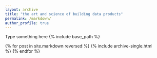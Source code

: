 ```yaml
---
layout: archive
title: "the art and science of building data products"
permalink: /markdown/
author_profile: true
---
```


Type something here
{% include base_path %}

{% for post in site.markdown reversed %}
  {% include archive-single.html %}
{% endfor %}
